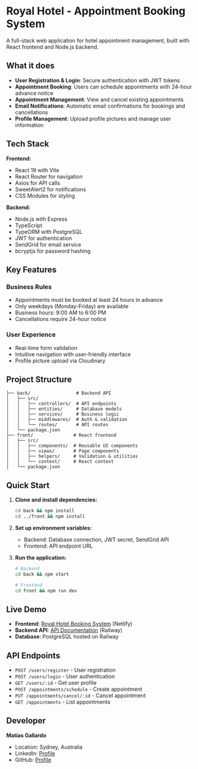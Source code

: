 # Royal Hotel - Appointment Booking System

A full-stack web application for hotel appointment management, built with React frontend and Node.js backend.

## What it does

- **User Registration & Login**: Secure authentication with JWT tokens
- **Appointment Booking**: Users can schedule appointments with 24-hour advance notice
- **Appointment Management**: View and cancel existing appointments
- **Email Notifications**: Automatic email confirmations for bookings and cancellations
- **Profile Management**: Upload profile pictures and manage user information

## Tech Stack

**Frontend:**

- React 19 with Vite
- React Router for navigation
- Axios for API calls
- SweetAlert2 for notifications
- CSS Modules for styling

**Backend:**

- Node.js with Express
- TypeScript
- TypeORM with PostgreSQL
- JWT for authentication
- SendGrid for email service
- bcryptjs for password hashing

## Key Features

### Business Rules

- Appointments must be booked at least 24 hours in advance
- Only weekdays (Monday-Friday) are available
- Business hours: 9:00 AM to 6:00 PM
- Cancellations require 24-hour notice

### User Experience

- Real-time form validation
- Intuitive navigation with user-friendly interface
- Profile picture upload via Cloudinary

## Project Structure

```
├── back/                 # Backend API
│   ├── src/
│   │   ├── controllers/  # API endpoints
│   │   ├── entities/     # Database models
│   │   ├── services/     # Business logic
│   │   ├── middlewares/  # Auth & validation
│   │   └── routes/       # API routes
│   └── package.json
├── front/               # React frontend
│   ├── src/
│   │   ├── components/  # Reusable UI components
│   │   ├── views/       # Page components
│   │   ├── helpers/     # Validation & utilities
│   │   └── context/     # React context
│   └── package.json
```

## Quick Start

1. **Clone and install dependencies:**

   ```bash
   cd back && npm install
   cd ../front && npm install
   ```

2. **Set up environment variables:**

   - Backend: Database connection, JWT secret, SendGrid API
   - Frontend: API endpoint URL

3. **Run the application:**

   ```bash
   # Backend
   cd back && npm start

   # Frontend
   cd front && npm run dev
   ```

## Live Demo

- **Frontend**: [Royal Hotel Booking System](https://cute-fox-c52c9e.netlify.app/) (Netlify)
- **Backend API**: [API Documentation](https://royal-hotel-booking-system-production.up.railway.app/) (Railway)
- **Database**: PostgreSQL hosted on Railway

## API Endpoints

- `POST /users/register` - User registration
- `POST /users/login` - User authentication
- `GET /users/:id` - Get user profile
- `POST /appointments/schedule` - Create appointment
- `PUT /appointments/cancel/:id` - Cancel appointment
- `GET /appointments` - List appointments

## Developer

**Matías Gallardo**

- Location: Sydney, Australia
- LinkedIn: [Profile](https://www.linkedin.com/in/matiasgallardo-dev/)
- GitHub: [Profile](https://github.com/matiasgallardo196)
